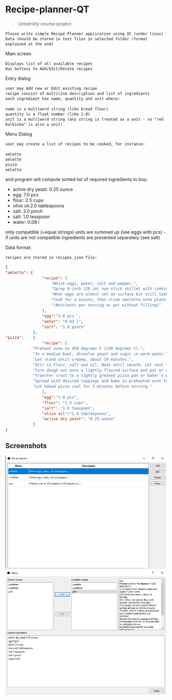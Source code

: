 # Recipe-planner-QT

>University course project

    Please write simple Recipe Planner application using Qt (under linux)
    Data should be stored in text files in selected folder (format explained at the end)

Main screen

    Displays list of all available recipes
    Has buttons to Add/Edit/Delete recipes

Entry dialog

    user may Add new or Edit existing recipe
    recipe consist of multiline description and list of ingredients
    each ingredient has name, quantity and unit where:
    
    name is a multiword string (like bread flour)
    quantity is a float number (like 1.0)
    unit is a multiword string (any string is treated as a unit - so "red balbinka" is also a unit)

Menu Dialog

    user may create a list of recipes to be cooked, for instance:

    omlette
    omlette
    pizza
    omlette

and program will compute sorted list of required ingredients to buy:

* active dry yeast: 0.25 ounce
* egg: 7.0 pcs
* flour: 2.5 cups
* olive oil:2.0 tablespoons
* salt: 3.0 pinch
* salt: 1.0 teaspoon
* water: 0.09 l

only compatible (=equal strings) units are summed up (see eggs with pcs) - if units are not compatible ingredients are presented separately (see salt)

Data format:

    recipes are stored in recipes.json file:
```json
{
"omlette": {
                "recipe": [
                    "Whisk eggs, water, salt and pepper.",
                    "Spray 8-inch (20 cm) non-stick skillet with cooking spray. ...",
                    "When eggs are almost set on surface but still look moist, cover half of omelette with filling. ...",
                    "Cook for a minute, then slide omelette onto plate.",
                    "(Nutrients per serving as per without filling)"
                ],
                "egg":"2.0 pcs ",
                "water": "0.03 l",
                "salt": "1.0 pinch"
            },
"pizza":    {
                "recipe": [
            "Preheat oven to 450 degrees F (230 degrees C).",
            "In a medium bowl, dissolve yeast and sugar in warm water.",
            "Let stand until creamy, about 10 minutes.",
            "Stir in flour, salt and oil. Beat until smooth. Let rest for 5 minutes.",
            "Turn dough out onto a lightly floured surface and pat or roll into a round.",
            "Transfer crust to a lightly greased pizza pan or baker's peel dusted with cornmeal.",
            "Spread with desired toppings and bake in preheated oven for 15 to 20 minutes, or until golden brown.",
            "Let baked pizza cool for 5 minutes before serving."
                ],
                "egg":"1.0 pcs",
                "flour": "2.5 cups",
                "salt": "1.0 teaspoon",
                "olive oil":"2.0 tablespoons",
                "active dry yeast": "0.25 ounce"
            }
}
```
## Screenshots
![alt text](https://github.com/D3AD-E/Recipe-planner-QT/blob/master/Pic1.png?raw=true)
![alt text](https://github.com/D3AD-E/Recipe-planner-QT/blob/master/Pic2.png?raw=true)

